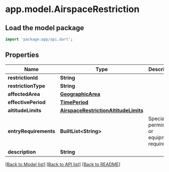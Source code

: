 # app.model.AirspaceRestriction

## Load the model package
```dart
import 'package:app/api.dart';
```

## Properties
Name | Type | Description | Notes
------------ | ------------- | ------------- | -------------
**restrictionId** | **String** |  | 
**restrictionType** | **String** |  | 
**affectedArea** | [**GeographicArea**](GeographicArea.md) |  | 
**effectivePeriod** | [**TimePeriod**](TimePeriod.md) |  | 
**altitudeLimits** | [**AirspaceRestrictionAltitudeLimits**](AirspaceRestrictionAltitudeLimits.md) |  | [optional] 
**entryRequirements** | **BuiltList&lt;String&gt;** | Special permissions or equipment required | [optional] 
**description** | **String** |  | [optional] 

[[Back to Model list]](../README.md#documentation-for-models) [[Back to API list]](../README.md#documentation-for-api-endpoints) [[Back to README]](../README.md)


